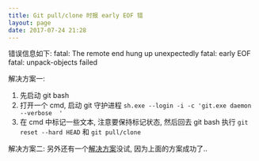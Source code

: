```yaml
---
title: Git pull/clone 时报 early EOF 错
layout: page
date: 2017-07-24 21:28
---
```


错误信息如下:
fatal: The remote end hung up unexpectedly
fatal: early EOF
fatal: unpack-objects failed

解决方案一:
1. 先启动 git bash
2. 打开一个 cmd, 启动 git 守护进程 `sh.exe --login -i -c 'git.exe daemon --verbose  '`
3. 在 cmd 中标记一些文本, 注意要保持标记状态, 然后回去 git bash 执行 `git reset --hard HEAD` 和 `git pull/clone`

解决方案二:
另外还有一个[解决方案](https://stackoverflow.com/questions/21277806/fatal-early-eof-fatal-index-pack-failed)没试, 因为上面的方案成功了..
